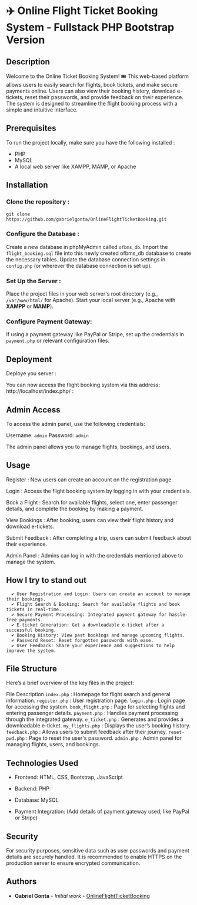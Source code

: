 # ✈️ Online Flight Ticket Booking System - Fullstack PHP Bootstrap Version

## Description

Welcome to the Online Ticket Booking System! 🎟️ 
This web-based platform allows users to easily search for flights, book tickets, and make secure payments online. Users can also view their booking history, download e-tickets, reset their passwords, and provide feedback on their experience. The system is designed to streamline the flight booking process with a simple and intuitive interface.

## Prerequisites
To run the project locally, make sure you have the following installed :

- PHP
- MySQL
- A local web server like XAMPP, MAMP, or Apache

## Installation

### Clone the repository :

```
git clone https://github.com/gabrielgonta/OnlineFlightTicketBooking.git
```

### Configure the Database :

Create a new database in phpMyAdmin called ```ofbms_db```.
Import the ```flight_booking.sql``` file into this newly created ofbms_db database to create the necessary tables.
Update the database connection settings in ```config.php``` (or wherever the database connection is set up).

### Set Up the Server :
Place the project files in your web server's root directory (e.g., ```/var/www/html/``` for Apache).
Start your local server (e.g., Apache with <b>XAMPP</b> or <b>MAMP</b>).

### Configure Payment Gateway:
If using a payment gateway like PayPal or Stripe, set up the credentials in ```payment.php``` or relevant configuration files.

## Deployment

Deploye you server :

You can now access the flight booking system via this address: http://localhost/index.php/ :

## Admin Access
To access the admin panel, use the following credentials:

Username: ```admin```
Password: ```admin```

The admin panel allows you to manage flights, bookings, and users.

## Usage

Register : New users can create an account on the registration page.

Login : Access the flight booking system by logging in with your credentials.

Book a Flight : Search for available flights, select one, enter passenger details, and complete the booking by making a payment.

View Bookings : After booking, users can view their flight history and download e-tickets.

Submit Feedback : After completing a trip, users can submit feedback about their experience.

Admin Panel : Admins can log in with the credentials mentioned above to manage the system.

## How I try to stand out

      ✔️ User Registration and Login: Users can create an account to manage their bookings.
      ✔️ Flight Search & Booking: Search for available flights and book tickets in real-time.
      ✔️ Secure Payment Processing: Integrated payment gateway for hassle-free payments.
      ✔️ E-ticket Generation: Get a downloadable e-ticket after a successful booking.
      ✔️ Booking History: View past bookings and manage upcoming flights.
      ✔️ Password Reset: Reset forgotten passwords with ease.
      ✔️ User Feedback: Share your experience and suggestions to help improve the system.

## File Structure

Here’s a brief overview of the key files in the project:

File	Description
```index.php```	: Homepage for flight search and general information.
```register.php``` : User registration page.
```login.php```	: Login page for accessing the system.
```book_flight.php``` : Page for selecting flights and entering passenger details.
```payment.php```	: Handles payment processing through the integrated gateway.
```e_ticket.php``` : Generates and provides a downloadable e-ticket.
```my_flights.php``` : Displays the user’s booking history.
```feedback.php``` : Allows users to submit feedback after their journey.
```reset-pwd.php```	: Page to reset the user's password.
```admin.php```	: Admin panel for managing flights, users, and bookings.

## Technologies Used

- Frontend: HTML, CSS, Bootstrap, JavaScript

- Backend: PHP

- Database: MySQL

- Payment Integration: (Add details of payment gateway used, like PayPal or Stripe)

## Security

For security purposes, sensitive data such as user passwords and payment details are securely handled. It is recommended to enable HTTPS on the production server to ensure encrypted communication.

## Authors

* **Gabriel Gonta** - *Initial work* - [OnlineFlightTicketBooking](https://github.com/gabrielgonta/OnlineFlightTicketBooking.git)